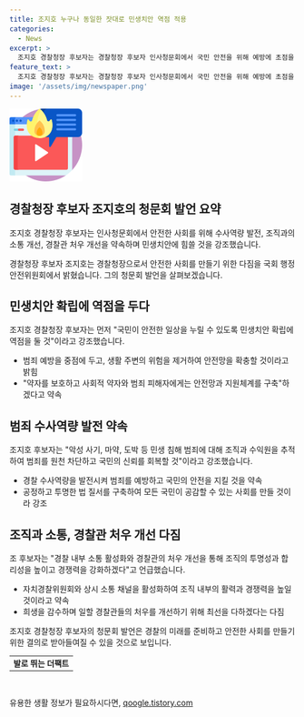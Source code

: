 ```yaml
---
title: 조지호 누구나 동일한 잣대로 민생치안 역점 적용
categories:
  - News
excerpt: >
  조지호 경찰청장 후보자는 경찰청장 후보자 인사청문회에서 국민 안전을 위해 예방에 초점을 맞추고, 범죄 수사역량을 발전시키겠다고 강조했습니다. 또한 투명하고 효율적인 경찰 조직 운영을 위해 소통 채널을 개선하고 경찰관의 처우를 개선하겠다고 약속했습니다. 더 자세한 내용을 확인하고 싶다면 더팩트의 뉴스 홈페이지를 방문하세요.
feature_text: >
  조지호 경찰청장 후보자는 경찰청장 후보자 인사청문회에서 국민 안전을 위해 예방에 초점을 맞추고, 범죄 수사역량을 발전시키겠다고 강조했습니다. 또한 투명하고 효율적인 경찰 조직 운영을 위해 소통 채널을 개선하고 경찰관의 처우를 개선하겠다고 약속했습니다. 더 자세한 내용을 확인하고 싶다면 더팩트의 뉴스 홈페이지를 방문하세요.
image: '/assets/img/newspaper.png'
---
```


<p><img src="/assets/img/news.png" alt="rentncar 속보" /></p>

<h2 data-ke-size="size26">경찰청장 후보자 조지호의 청문회 발언 요약</h2>

<p>조지호 경찰청장 후보자는 인사청문회에서 안전한 사회를 위해 수사역량 발전, 조직과의 소통 개선, 경찰관 처우 개선을 약속하며 민생치안에 힘쓸 것을 강조했습니다.</p>

<p data-ke-size="size16">경찰청장 후보자 조지호는 경찰청장으로서 안전한 사회를 만들기 위한 다짐을 국회 행정안전위원회에서 밝혔습니다. 그의 청문회 발언을 살펴보겠습니다.</p>

<h2 data-ke-size="size24">민생치안 확립에 역점을 두다</h2>

<p>조지호 경찰청장 후보자는 먼저 "국민이 안전한 일상을 누릴 수 있도록 민생치안 확립에 역점을 둘 것"이라고 강조했습니다.</p>

<ul>
  <li>범죄 예방을 중점에 두고, 생활 주변의 위험을 제거하여 안전망을 확충할 것이라고 밝힘</li>
  <li>"약자를 보호하고 사회적 약자와 범죄 피해자에게는 안전망과 지원체계를 구축"하겠다고 약속</li>
</ul>

<h2 data-ke-size="size24">범죄 수사역량 발전 약속</h2>

<p>조지호 후보자는 "악성 사기, 마약, 도박 등 민생 침해 범죄에 대해 조직과 수익원을 추적하여 범죄를 원천 차단하고 국민의 신뢰를 회복할 것"이라고 강조했습니다.</p>

<ul>
  <li>경찰 수사역량을 발전시켜 범죄를 예방하고 국민의 안전을 지킬 것을 약속</li>
  <li>공정하고 투명한 법 질서를 구축하여 모든 국민이 공감할 수 있는 사회를 만들 것이라 강조</li>
</ul>

<h2 data-ke-size="size24">조직과 소통, 경찰관 처우 개선 다짐</h2>

<p>조 후보자는 "경찰 내부 소통 활성화와 경찰관의 처우 개선을 통해 조직의 투명성과 합리성을 높이고 경쟁력을 강화하겠다"고 언급했습니다.</p>

<ul>
  <li>자치경찰위원회와 상시 소통 채널을 활성화하여 조직 내부의 활력과 경쟁력을 높일 것이라고 약속</li>
  <li>희생을 감수하며 일할 경찰관들의 처우를 개선하기 위해 최선을 다하겠다는 다짐</li>
</ul>

<p data-ke-size="size16">조지호 경찰청장 후보자의 청문회 발언은 경찰의 미래를 준비하고 안전한 사회를 만들기 위한 결의로 받아들여질 수 있을 것으로 보입니다.</p>

<table>
  <tr>
    <td style="text-align: center; height: 17px;"><b>발로 뛰는 더팩트</b></td>
  </tr>
</table>

<p data-ke-size="size16">&nbsp;</p>
유용한 생활 정보가 필요하시다면, <a href="https://qoogle.tistory.com" rel="dofollow">qoogle.tistory.com</a>


